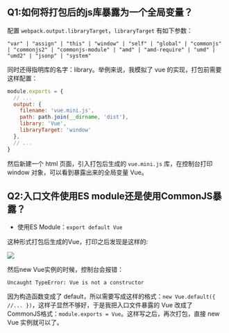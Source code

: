 ## Q1:如何将打包后的js库暴露为一个全局变量？

配置 `webpack.output.libraryTarget`，`libraryTarget` 有如下参数：

```
"var" | "assign" | "this" | "window" | "self" | "global" | "commonjs" | "commonjs2" | "commonjs-module" | "amd" | "amd-require" | "umd" | "umd2" | "jsonp" | "system"
```

同时还得指明库的名字：library。举例来说，我模拟了 vue 的实现，打包前需要这样配置：

```js
module.exports = {
  // ...
  output: {
    filename: 'vue.mini.js',
    path: path.join(__dirname, 'dist'),
    library: 'Vue',
    libraryTarget: 'window'
  },
  // ...
}
```

然后新建一个 html 页面，引入打包后生成的 `vue.mini.js` 库，在控制台打印 window 对象，可以看到暴露出来的全局变量 Vue。

## Q2:入口文件使用ES module还是使用CommonJS暴露？

- 使用ES Module：`export default Vue`

这种形式打包后生成的Vue，打印之后发现是这样的:

<img src="https://github.com/Inchill/mini-vue/blob/master/images/window-vue.png">

然后new Vue实例的时候，控制台会报错：

```shell
Uncaught TypeError: Vue is not a constructor
```

因为构造函数变成了 default，所以需要写成这样的格式：`new Vue.default({ //... })`，这样子显然不够好，于是我把入口文件暴露的 Vue 改成了CommonJS格式：`module.exports = Vue`。这样写之后，再次打包，直接 new Vue 实例就可以了。
